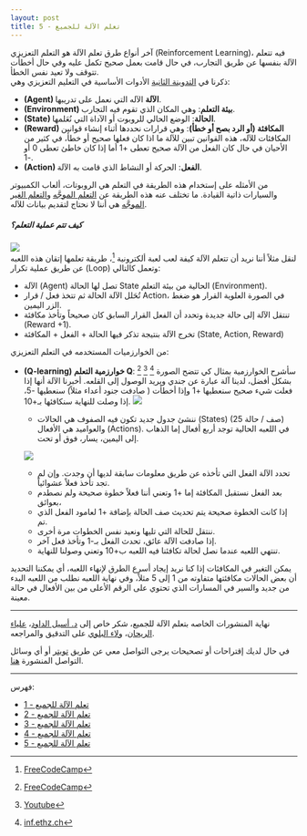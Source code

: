 ```yaml
---  
layout: post
title: تعلم الآلة للجميع - 5
---  
```


آخر أنواع طرق تعلم الآلة هو التعلم التعزيزي (Reinforcement Learning)،  فيه تتعلم الآلة بنفسها عن طريق التجارب، في حال قامت بعمل صحيح تكمل عليه وفي حال أخطأت تتوقف ولا تعيد نفس الخطأ.  
ذكرنا في [التدوينة الثانية](https://alioh.github.io/Machine-Learning-for-Everyone-2/) الأدوات الأساسية في التعليم التعزيزي وهي:  




* **(Agent) الآلة** الآله التي نعمل على تدريبها.
* **(Environment) بيئة التعلم**: وهي المكان الذي تقوم فيه التجارب.
* **(State) الحالة**: الوضع الحالي للروبوت أو الآداة التي نُعَلمها.
* **(Reward) المكافئة (أو الرد بصح أو خطأ)**: وهي قرارات نحددها أثناء إنشاء قوانين المكافئات للآله، هذه القوانين تبين للآلة ما اذا كان فعلها صحيح أو خطأ، في كثير من الأحيان في حال كان الفعل من الآلة صحيح تعطى +1 أما إذا كان خاطئ تعطى 0 أو -1.
* **(Action) الفعل**: الحركة أو النشاط الذي قامت به الآلة.  
  
من الأمثله على إستخدام هذه الطريقة في التعلم هي الروبوتات، ألعاب الكمبيوتر والسيارات ذاتية القيادة. ما تختلف عنه هذه الطريقة عن [التعلم الموجَّه](https://alioh.github.io/Machine-Learning-for-Everyone-3/) و[التعلم الغير الموجَّه](https://alioh.github.io/Machine-Learning-for-Everyone-4/) هي أننا لا نحتاج لتقديم بيانات للآله.

##### كيف تتم عملية التعلم؟  
  
![](https://alioh.github.io/images/2019-2-14/1.png)  
لنقل مثلاً أننا نريد أن تتعلم الآلة كيفة لعب لعبة ألكترونية [^1]، طريقة تعلمها إتقان هذه اللعبه عن طريق عملية تكرار (Loop) وتعمل كالتالي:
* الآلة (Agent) تصل لها الحالة State الحالية من بيئة التعلم (Environment).
* تُحَلل الآلة الحالة ثم تتخذ فعل / قرار Action، في الصورة العلوية القرار هو ضغط الزر اليمين.
* تنتقل الآلة إلى حالة جديدة وتحدد أن الفعل القرار السابق كان صحيحاً وتأخذ مكافئة (Reward +1).
* تخرج الآلة بنتيجة تذكر فيها الحالة + الفعل + المكافئة (State, Action, Reward)


من الخوارزميات المستخدمه في التعلم التعزيزي:


* **(Q-learning) خوارزمية التعلم Q**: [^2] [^3] [^4]
سأشرح الخوارزمية بمثال كي تتضح الصورة بشكل أفضل، لدينا آلة عبارة عن جندي ويريد الوصول إلى القلعه. أخبرنا الآلة أنها إذا فعلت شيء صحيح سنعطيها +1 وإذا أخطأت ( صادفت جنود أعداء مثلاً) سنعطيها -5، إذا وصلت للنهاية سنكافئها بـ+10.
![](https://alioh.github.io/images/2019-2-14/2.png)  
  
  * ننشئ جدول جديد تكون فيه الصفوف هي الحالات (States) (25 صف / حالة) والعواميد هي الأفعال (Actions). في اللعبه الحالية توجد أربع أفعال إما الذهاب إلى اليمين، يسار، فوق أو تحت.

  ![](https://alioh.github.io/images/2019-2-14/3.png)  

  * تحدد الآلة الفعل التي تأخذه عن طريق معلومات سابقة لديها أن وجدت. وإن لم تجد تأخذ فعلاً عشوائياً.
  * بعد الفعل نستقبل المكافئة إما +1 وتعني أننا فعلاً خطوة صحيحة ولم نصطدم بعوائق، 
  * إذا كانت الخطوة صحيحة يتم تحديث صف الحالة بإضافة +1 لعامود الفعل الذي تم.
  * ننتقل للحالة التي تليها ونعيد نفس الخطوات مرة أخرى.
  * إذا صادفت الآلة عائق، تحدث الفعل بـ-1 وتأخذ فعل آخر.
  * تنتهي اللعبه عندما نصل لحالة تكافئنا فيه اللعبه ب+10 وتعني وصولنا للنهاية.
  
يمكن التغير في المكافئات إذا كنا نريد إيجاد أسرع الطرق لإنهاء اللعبه، أي يمكننا التحديد أن بعض الحالات مكافئتها متفاوته من 1 إلى 5 مثلاً، وفي نهاية اللعبه نطلب من اللعبه البدء من جديد والسير في المسارات الذي تحتوي على الرقم الأعلى من بين الأفعال في حالة معينة.  


  -----

نهاية المنشورات الخاصه بتعلم الآلة للجميع، شكر خاص إلى [د. أسيل الداود](https://sites.google.com/view/aseeladdawood)، [علياء الريحان](https://www.linkedin.com/in/alia-alrehan)، [ولاء البلوي](http://linkedin.com/in/walaa-alblwai) على التدقيق والمراجعه.  
  
في حال لديك إقتراحات أو تصحيحات يرجى التواصل معي عن طريق [تويتر](https://twitter.com/alioh) أو أي وسائل التواصل المنشورة [هنا](http://www.alioh.com).
  
  
  -----
  
  
فهرس:  
- [تعلم الآلة للجميع - 1](https://alioh.github.io/Machine-Learning-for-Everyone-1/)  
- [تعلم الآلة للجميع - 2](https://alioh.github.io/Machine-Learning-for-Everyone-2/)  
- [تعلم الآلة للجميع - 3](https://alioh.github.io/Machine-Learning-for-Everyone-3/)  
- [تعلم الآلة للجميع - 4](https://alioh.github.io/Machine-Learning-for-Everyone-4/)  
- [تعلم الآلة للجميع - 5](https://alioh.github.io/Machine-Learning-for-Everyone-5/)  


[^1]: [FreeCodeCamp](https://medium.freecodecamp.org/an-introduction-to-reinforcement-learning-4339519de419)
[^2]: [FreeCodeCamp](https://medium.freecodecamp.org/diving-deeper-into-reinforcement-learning-with-q-learning-c18d0db58efe)
[^3]: [Youtube](https://www.youtube.com/watch?v=aCEvtRtNO-M)
[^4]: [inf.ethz.ch](https://www.inf.ethz.ch/personal/cellier/MS/soto_ms.html)